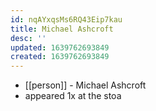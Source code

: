 ```yaml
---
id: nqAYxqsMs6RQ43Eip7kau
title: Michael Ashcroft
desc: ''
updated: 1639762693849
created: 1639762693849
---
```



- [[person]] - Michael Ashcroft
- appeared 1x at the stoa
